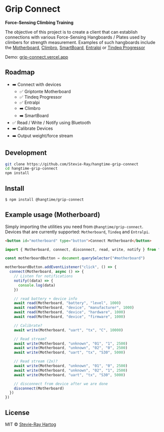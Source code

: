 # Grip Connect

**Force-Sensing Climbing Training**

The objective of this project is to create a client that can establish connections with various Force-Sensing Hangboards
/ Plates used by climbers for strength measurement. Examples of such hangboards include the
[Motherboard](https://griptonite.io/shop/motherboard/), [Climbro](https://climbro.com/),
[SmartBoard](https://www.smartboard-climbing.com/), [Entralpi](https://entralpi.com/) or
[Tindeq Progressor](https://tindeq.com/)

Demo: [grip-connect.vercel.app](https://grip-connect.vercel.app/)

## Roadmap

- ➡️ Connect with devices
  - ✅ Griptonte Motherboard
  - ✅ Tindeq Progressor
  - ✅ Entralpi
  - ➡️ Climbro
  - ➡️ SmartBoard
- ✅ Read / Write / Notify using Bluetooth
- ➡️ Calibrate Devices
- ➡️ Output weight/force stream

## Development

```bash
git clone https://github.com/Stevie-Ray/hangtime-grip-connect
cd hangtime-grip-connect
npm install
```

## Install

```sh [npm]
$ npm install @hangtime/grip-connect
```

## Example usage (Motherboard)

Simply importing the utilities you need from `@hangtime/grip-connect`. Devices that are currently supported:
`Motherboard`, `Tindeq` and `Entralpi`.

```html
<button id="motherboard" type="button">Connect Motherboard</button>
```

```js
import { Motherboard, connect, disconnect, read, write, notify } from "@hangtime/grip-connect"

const motherboardButton = document.querySelector("#motherboard")

motherboardButton.addEventListener("click", () => {
  connect(Motherboard, async () => {
    // Listen for notifications
    notify((data) => {
      console.log(data)
    })

    // read battery + device info
    await read(Motherboard, "battery", "level", 1000)
    await read(Motherboard, "device", "manufacturer", 1000)
    await read(Motherboard, "device", "hardware", 1000)
    await read(Motherboard, "device", "firmware", 1000)

    // Calibrate?
    await write(Motherboard, "uart", "tx", "C", 10000)

    // Read stream?
    await write(Motherboard, "unknown", "01", "1", 2500)
    await write(Motherboard, "unknown", "02", "0", 2500)
    await write(Motherboard, "uart", "tx", "S30", 5000)

    // Read stream (2x)?
    await write(Motherboard, "unknown", "01", "0", 2500)
    await write(Motherboard, "unknown", "02", "1", 2500)
    await write(Motherboard, "uart", "tx", "S30", 5000)

    // disconnect from device after we are done
    disconnect(Motherboard)
  })
})
```

## License

MIT © [Stevie-Ray Hartog](https://github.com/Stevie-Ray)
